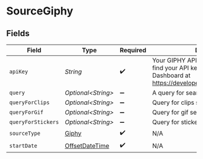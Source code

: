 # SourceGiphy


## Fields

| Field                                                                                                                                 | Type                                                                                                                                  | Required                                                                                                                              | Description                                                                                                                           |
| ------------------------------------------------------------------------------------------------------------------------------------- | ------------------------------------------------------------------------------------------------------------------------------------- | ------------------------------------------------------------------------------------------------------------------------------------- | ------------------------------------------------------------------------------------------------------------------------------------- |
| `apiKey`                                                                                                                              | *String*                                                                                                                              | :heavy_check_mark:                                                                                                                    | Your GIPHY API Key. You can create and find your API key in the GIPHY Developer Dashboard at https://developers.giphy.com/dashboard/. |
| `query`                                                                                                                               | *Optional\<String>*                                                                                                                   | :heavy_minus_sign:                                                                                                                    | A query for search endpoint                                                                                                           |
| `queryForClips`                                                                                                                       | *Optional\<String>*                                                                                                                   | :heavy_minus_sign:                                                                                                                    | Query for clips search endpoint                                                                                                       |
| `queryForGif`                                                                                                                         | *Optional\<String>*                                                                                                                   | :heavy_minus_sign:                                                                                                                    | Query for gif search endpoint                                                                                                         |
| `queryForStickers`                                                                                                                    | *Optional\<String>*                                                                                                                   | :heavy_minus_sign:                                                                                                                    | Query for stickers search endpoint                                                                                                    |
| `sourceType`                                                                                                                          | [Giphy](../../models/shared/Giphy.md)                                                                                                 | :heavy_check_mark:                                                                                                                    | N/A                                                                                                                                   |
| `startDate`                                                                                                                           | [OffsetDateTime](https://docs.oracle.com/javase/8/docs/api/java/time/OffsetDateTime.html)                                             | :heavy_check_mark:                                                                                                                    | N/A                                                                                                                                   |